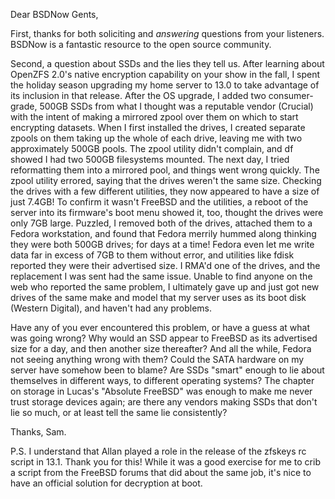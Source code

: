 Dear BSDNow Gents,

First, thanks for both soliciting and *answering* questions from your listeners. BSDNow is a fantastic resource to the open source community.

Second, a question about SSDs and the lies they tell us. After learning about OpenZFS 2.0's native encryption capability on your show in the fall, I spent the holiday season upgrading my home server to 13.0 to take advantage of its inclusion in that release. After the OS upgrade, I added two consumer-grade, 500GB SSDs from what I thought was a reputable vendor (Crucial) with the intent of making a mirrored zpool over them on which to start encrypting datasets. When I first installed the drives, I created separate zpools on them taking up the whole of each drive, leaving me with two approximately 500GB pools. The zpool utility didn't complain, and df showed I had two 500GB filesystems mounted. The next day, I tried reformatting them into a mirrored pool, and things went wrong quickly. The zpool utility errored, saying that the drives weren't the same size. Checking the drives with a few different utilities, they now appeared to have a size of just 7.4GB! To confirm it wasn't FreeBSD and the utilities, a reboot of the server into its firmware's boot menu showed it, too, thought the drives were only 7GB large. Puzzled, I removed both of the drives, attached them to a Fedora workstation, and found that Fedora merrily hummed along thinking they were both 500GB drives; for days at a time! Fedora even let me write data far in excess of 7GB to them without error, and utilities like fdisk reported they were their advertised size. I RMA'd one of the drives, and the replacement I was sent had the same issue. Unable to find anyone on the web who reported the same problem, I ultimately gave up and just got new drives of the same make and model that my server uses as its boot disk (Western Digital), and haven't had any problems.

Have any of you ever encountered this problem, or have a guess at what was going wrong? Why would an SSD appear to FreeBSD as its advertised size for a day, and then another size thereafter? And all the while, Fedora not seeing anything wrong with them? Could the SATA hardware on my server have somehow been to blame? Are SSDs "smart" enough to lie about themselves in different ways, to different operating systems? The chapter on storage in Lucas's "Absolute FreeBSD" was enough to make me never trust storage devices again; are there any vendors making SSDs that don't lie so much, or at least tell the same lie consistently?

Thanks,
Sam.

P.S. I understand that Allan played a role in the release of the zfskeys rc script in 13.1. Thank you for this! While it was a good exercise for me to crib a script from the FreeBSD forums that did about the same job, it's nice to have an official solution for decryption at boot.
